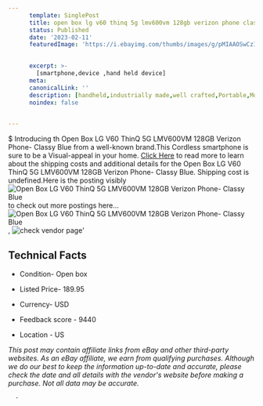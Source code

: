 ```yaml
---
      template: SinglePost
      title: open box lg v60 thinq 5g lmv600vm 128gb verizon phone classy blue
      status: Published
      date: '2023-02-11'
      featuredImage: 'https://i.ebayimg.com/thumbs/images/g/pMIAAOSwCz1jk7lp/s-l225.jpg'
       

      excerpt: >-
        [smartphone,device ,hand held device]
      meta:
      canonicalLink: ''
      description: [handheld,industrially made,well crafted,Portable,Mobile,Compact,Convenient,Lightweight,Maneuverable,Man-portable,Miniature,Carriable,Hand-held,Light,Holdable,Transportable,Mobile device,Pocket-sized,On-the-go,Wireless,Cordless,Compact size,Convenient size, smartphone,device ,hand held device]
      noindex: false
      

---
```

$
      Introducing th Open Box LG V60 ThinQ 5G LMV600VM 128GB Verizon Phone- Classy Blue from a well-known brand.This Cordless smartphone is sure to be a Visual-appeal in your home. [Click Here](https://www.ebay.com/itm/266023608600?hash=item3df03e2118%3Ag%3ApMIAAOSwCz1jk7lp&mkevt=1&mkcid=1&mkrid=711-53200-19255-0&campid=%253CePNCampaignId%253E&customid=%253CreferenceId%253E&toolid=10049) to read more to learn about the shipping costs and additional details for the Open Box LG V60 ThinQ 5G LMV600VM 128GB Verizon Phone- Classy Blue. Shipping cost is undefined.Here is the posting visibly ![Open Box LG V60 ThinQ 5G LMV600VM 128GB Verizon Phone- Classy Blue](https://i.ebayimg.com/thumbs/images/g/pMIAAOSwCz1jk7lp/s-l225.jpg) to check out more postings here... ![Open Box LG V60 ThinQ 5G LMV600VM 128GB Verizon Phone- Classy Blue](https://i.ebayimg.com/images/g/pMIAAOSwCz1jk7lp/s-l1600.jpg), ![check vendor page](https://origin-galleryplus.ebayimg.com/ws/web/266023608600_2_0_1/225x225.jpg,https://origin-galleryplus.ebayimg.com/ws/web/266023608600_3_0_1/225x225.jpg,https://origin-galleryplus.ebayimg.com/ws/web/266023608600_4_0_1/225x225.jpg,https://origin-galleryplus.ebayimg.com/ws/web/266023608600_5_0_1/225x225.jpg,https://origin-galleryplus.ebayimg.com/ws/web/266023608600_6_0_1/225x225.jpg)'

      

 ## Technical Facts 



     
      

 - Condition- Open box 


      

 - Listed Price- 189.95 


      

 - Currency- USD 


      

 - Feedback score - 9440 


      

 - Location - US 


      
      

 *_This post may contain affiliate links from eBay and other third-party websites. As an eBay affiliate, we earn from qualifying purchases. Although we do our best to keep the information up-to-date and accurate, please check the date and all details with the vendor's website before making a purchase. Not all data may be accurate._*




      -
